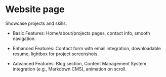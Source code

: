 # Website page

Showcase projects and skills.

- Basic Features: Home/about/projects pages, contact info, smooth navigation.

- Enhanced Features: Contact form with email integration, downloadable resume, lightbox for project screenshots.

- Advanced Features: Blog section, Content Management System integration (e.g., Markdown CMS), animation on scroll.
